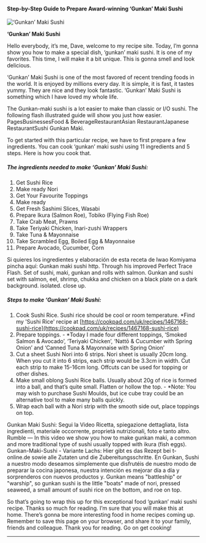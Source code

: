             

#### Step-by-Step Guide to Prepare Award-winning ‘Gunkan’ Maki Sushi

![‘Gunkan’ Maki Sushi](https://img-global.cpcdn.com/recipes/4cc4b7b397a30470/751x532cq70/gunkan-maki-sushi-recipe-main-photo.jpg)

**‘Gunkan’ Maki Sushi**

Hello everybody, it’s me, Dave, welcome to my recipe site. Today, I’m gonna show you how to make a special dish, ‘gunkan’ maki sushi. It is one of my favorites. This time, I will make it a bit unique. This is gonna smell and look delicious.

‘Gunkan’ Maki Sushi is one of the most favored of recent trending foods in the world. It is enjoyed by millions every day. It is simple, it is fast, it tastes yummy. They are nice and they look fantastic. ‘Gunkan’ Maki Sushi is something which I have loved my whole life.

The Gunkan-maki sushi is a lot easier to make than classic or I/O sushi. The following flash illustrated guide will show you just how easier. PagesBusinessesFood & BeverageRestaurantAsian RestaurantJapanese RestaurantSushi Gunkan Maki.

To get started with this particular recipe, we have to first prepare a few ingredients. You can cook ‘gunkan’ maki sushi using 11 ingredients and 5 steps. Here is how you cook that.

##### The ingredients needed to make ‘Gunkan’ Maki Sushi:

1.  Get Sushi Rice
2.  Make ready Nori
3.  Get Your Favourite Toppings
4.  Make ready <Topping Suggestions>
5.  Get Fresh Sashimi Slices, Wasabi
6.  Prepare Ikura (Salmon Roe), Tobiko (Flying Fish Roe)
7.  Take Crab Meat, Prawns
8.  Take Teriyaki Chicken, Inari-zushi Wrappers
9.  Take Tuna & Mayonnaise
10.  Take Scrambled Egg, Boiled Egg & Mayonnaise
11.  Prepare Avocado, Cucumber, Corn

Si quieres los ingredientes y elaboración de esta receta de Iwao Komiyama pincha aquí: Gunkan maki sushi http. Through his improved Perfect Trace Flash. Set of sushi, maki, gunkan and rolls with salmon. Gunkan and sushi set with salmon, eel, shrimp, chukka and chicken on a black plate on a dark background. isolated. close up.

##### Steps to make ‘Gunkan’ Maki Sushi:

1.  Cook Sushi Rice. Sushi rice should be cool or room temperature. \*Find my 'Sushi Rice' recipe at [https://cookpad.com/uk/recipes/1467168-sushi-rice](https://cookpad.com/uk/recipes/1467168-sushi-rice)
2.  Prepare toppings. - \*Today I made four different toppings, ‘Smoked Salmon & Avocado’, ‘Teriyaki Chicken’, ‘Nattō & Cucumber with Spring Onion’ and ‘Canned Tuna & Mayonnaise with Spring Onion’
3.  Cut a sheet Sushi Nori into 6 strips. Nori sheet is usually 20cm long. When you cut it into 6 strips, each strip would be 3.3cm in width. Cut each strip to make 15-16cm long. Offcuts can be used for topping or other dishes.
4.  Make small oblong Sushi Rice balls. Usually about 20g of rice is formed into a ball, and that’s quite small. Flatten or hollow the top. - \*Note: You may wish to purchase Sushi Moulds, but ice cube tray could be an alternative tool to make many balls quickly.
5.  Wrap each ball with a Nori strip with the smooth side out, place toppings on top.

Gunkan Maki Sushi: Segui la Video Ricetta, spiegazione dettagliata, lista ingredienti, materiale occorrente, proprietà nutrizionali, foto e tanto altro. Rumble — In this video we show you how to make gunkan maki, a common and more traditional type of sushi usually topped with ikura (fish eggs). Gunkan-Maki-Sushi - Variante Lachs: Hier gibt es das Rezept bei t-online.de sowie alle Zutaten und die Zubereitungsschritte. En Gunkan, Sushi a nuestro modo deseamos simplemente que disfrutéis de nuestro modo de preparar la cocina japonesa, nuestra intención es mejorar día a día y sorprenderos con nuevos productos y. Gunkan means "battleship" or "warship", so gunkan sushi is the little "boats" made of nori, pressed seaweed, a small amount of sushi rice on the bottom, and roe on top.

So that’s going to wrap this up for this exceptional food ‘gunkan’ maki sushi recipe. Thanks so much for reading. I’m sure that you will make this at home. There’s gonna be more interesting food in home recipes coming up. Remember to save this page on your browser, and share it to your family, friends and colleague. Thank you for reading. Go on get cooking!

* * *